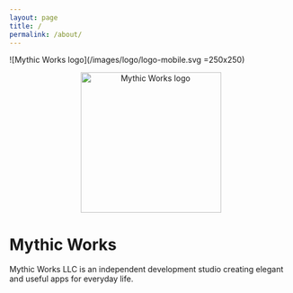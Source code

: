 ```yaml
---
layout: page
title: /
permalink: /about/
---
```


![Mythic Works logo](/images/logo/logo-mobile.svg =250x250)

<p align="center">
  <img src="/images/logo/logo-mobile.svg =250x250" alt="Mythic Works logo" style="width:250px;height:250px;">
</p>

# Mythic Works
Mythic Works LLC is an independent development studio creating elegant and useful apps for everyday life.
